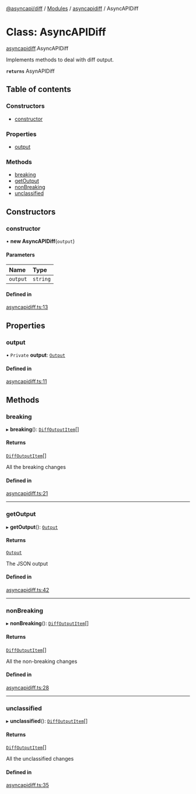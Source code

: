 [@asyncapi/diff](../README.md) / [Modules](../modules.md) / [asyncapidiff](../modules/asyncapidiff.md) / AsyncAPIDiff

# Class: AsyncAPIDiff

[asyncapidiff](../modules/asyncapidiff.md).AsyncAPIDiff

Implements methods to deal with diff output.

**`returns`** AsynAPIDiff

## Table of contents

### Constructors

- [constructor](asyncapidiff.AsyncAPIDiff.md#constructor)

### Properties

- [output](asyncapidiff.AsyncAPIDiff.md#output)

### Methods

- [breaking](asyncapidiff.AsyncAPIDiff.md#breaking)
- [getOutput](asyncapidiff.AsyncAPIDiff.md#getoutput)
- [nonBreaking](asyncapidiff.AsyncAPIDiff.md#nonbreaking)
- [unclassified](asyncapidiff.AsyncAPIDiff.md#unclassified)

## Constructors

### constructor

• **new AsyncAPIDiff**(`output`)

#### Parameters

| Name | Type |
| :------ | :------ |
| `output` | `string` |

#### Defined in

[asyncapidiff.ts:13](https://github.com/ron-debajyoti/diff/blob/83bb482/src/asyncapidiff.ts#L13)

## Properties

### output

• `Private` **output**: [`Output`](../interfaces/index.Output.md)

#### Defined in

[asyncapidiff.ts:11](https://github.com/ron-debajyoti/diff/blob/83bb482/src/asyncapidiff.ts#L11)

## Methods

### breaking

▸ **breaking**(): [`DiffOutputItem`](../modules/index.md#diffoutputitem)[]

#### Returns

[`DiffOutputItem`](../modules/index.md#diffoutputitem)[]

All the breaking changes

#### Defined in

[asyncapidiff.ts:21](https://github.com/ron-debajyoti/diff/blob/83bb482/src/asyncapidiff.ts#L21)

___

### getOutput

▸ **getOutput**(): [`Output`](../interfaces/index.Output.md)

#### Returns

[`Output`](../interfaces/index.Output.md)

The JSON output

#### Defined in

[asyncapidiff.ts:42](https://github.com/ron-debajyoti/diff/blob/83bb482/src/asyncapidiff.ts#L42)

___

### nonBreaking

▸ **nonBreaking**(): [`DiffOutputItem`](../modules/index.md#diffoutputitem)[]

#### Returns

[`DiffOutputItem`](../modules/index.md#diffoutputitem)[]

All the non-breaking changes

#### Defined in

[asyncapidiff.ts:28](https://github.com/ron-debajyoti/diff/blob/83bb482/src/asyncapidiff.ts#L28)

___

### unclassified

▸ **unclassified**(): [`DiffOutputItem`](../modules/index.md#diffoutputitem)[]

#### Returns

[`DiffOutputItem`](../modules/index.md#diffoutputitem)[]

All the unclassified changes

#### Defined in

[asyncapidiff.ts:35](https://github.com/ron-debajyoti/diff/blob/83bb482/src/asyncapidiff.ts#L35)
